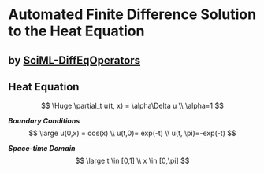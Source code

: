 # Automated Finite Difference Solution to the Heat Equation
## by [SciML-DiffEqOperators](https://github.com/SciML/DiffEqOperators.jl)

## __Heat Equation__

$$
\Huge
\partial_t u(t, x) = \alpha\Delta u
\\
\alpha=1
$$

___Boundary Conditions___
$$
\large
u(0,x) = cos(x) \\ u(t,0)= exp(-t) \\ u(t, \pi)=-exp(-t)
$$

___Space-time Domain___
$$
\large
t \in [0,1] \\
x \in [0,\pi]
$$